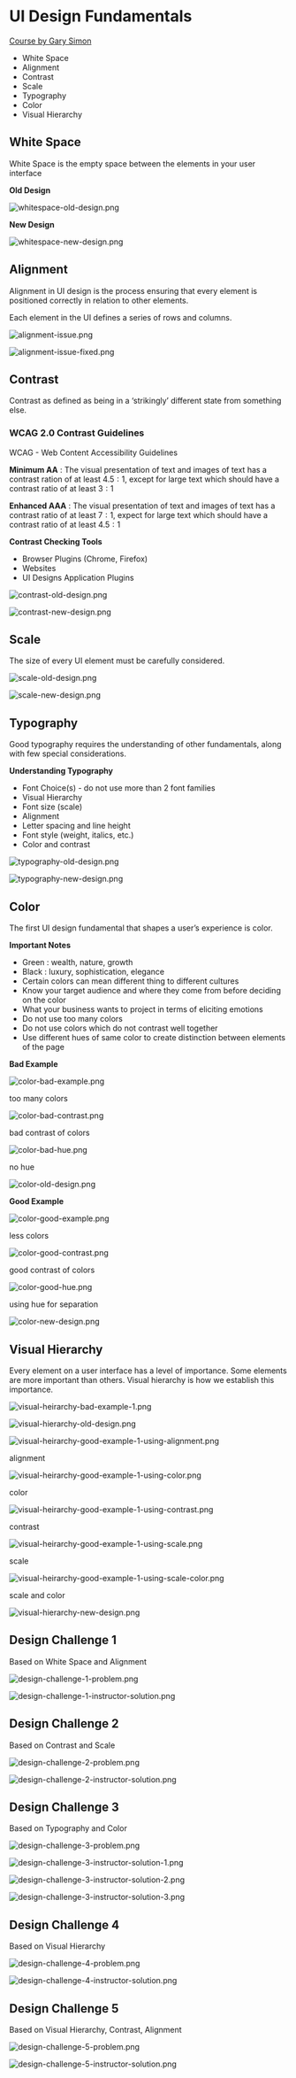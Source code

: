 # UI Design Fundamentals

[Course by Gary Simon](https://scrimba.com/learn/design/)

- White Space
- Alignment
- Contrast
- Scale
- Typography
- Color
- Visual Hierarchy

## White Space

White Space is the empty space between the elements in your user interface

**Old Design**

![whitespace-old-design.png](./images/whitespace-old-design.png)

**New Design**

![whitespace-new-design.png](./images/whitespace-new-design.png)

## Alignment

Alignment in UI design is the process ensuring that every element is positioned correctly in relation to other elements.

Each element in the UI defines a series of rows and columns.

![alignment-issue.png](./images/alignment-issue.png)

![alignment-issue-fixed.png](./images/alignment-issue-fixed.png)

## Contrast

Contrast as defined as being in a ‘strikingly’ different state from something else.

### WCAG 2.0 Contrast Guidelines

WCAG - Web Content Accessibility Guidelines

**Minimum AA** : The visual presentation of text and images of text has a contrast ration of at least $4.5:1$, except for large text which should have a contrast ratio of at least $3:1$

**Enhanced AAA** : The visual presentation of text and images of text has a contrast ratio of at least $7:1$, expect for large text which should have a contrast ratio of at least $4.5:1$

**Contrast Checking Tools**

- Browser Plugins (Chrome, Firefox)
- Websites
- UI Designs Application Plugins

![contrast-old-design.png](./images/contrast-old-design.png)

![contrast-new-design.png](./images/contrast-new-design.png)

## Scale

The size of every UI element must be carefully considered.

![scale-old-design.png](./images/scale-old-design.png)

![scale-new-design.png](./images/scale-new-design.png)

## Typography

Good typography requires the understanding of other fundamentals, along with few special considerations.

**Understanding Typography**

- Font Choice(s) - do not use more than 2 font families
- Visual Hierarchy
- Font size (scale)
- Alignment
- Letter spacing and line height
- Font style (weight, italics, etc.)
- Color and contrast

![typography-old-design.png](./images/typography-old-design.png)

![typography-new-design.png](./images/typography-new-design.png)

## Color

The first UI design fundamental that shapes a user’s experience is color.

**Important Notes**

- Green : wealth, nature, growth
- Black : luxury, sophistication, elegance
- Certain colors can mean different thing to different cultures
- Know your target audience and where they come from before deciding on the color
- What your business wants to project in terms of eliciting emotions
- Do not use too many colors
- Do not use colors which do not contrast well together
- Use different hues of same color to create distinction between elements of the page

**Bad Example**

![color-bad-example.png](./images/color-bad-example.png)

too many colors

![color-bad-contrast.png](./images/color-bad-contrast.png)

bad contrast of colors

![color-bad-hue.png](./images/color-bad-hue.png)

no hue

![color-old-design.png](./images/color-old-design.png)

**Good Example**

![color-good-example.png](./images/color-good-example.png)

less colors

![color-good-contrast.png](./images/color-good-contrast.png)

good contrast of colors

![color-good-hue.png](./images/color-good-hue.png)

using hue for separation

![color-new-design.png](./images/color-new-design.png)

## Visual Hierarchy

Every element on a user interface has a level of importance. Some elements are more important than others. Visual hierarchy is how we establish this importance.

![visual-heirarchy-bad-example-1.png](./images/visual-heirarchy-bad-example-1.png)

![visual-hierarchy-old-design.png](./images/visual-hierarchy-old-design.png)

![visual-heirarchy-good-example-1-using-alignment.png](./images/visual-heirarchy-good-example-1-using-alignment.png)

alignment

![visual-heirarchy-good-example-1-using-color.png](./images/visual-heirarchy-good-example-1-using-color.png)

color

![visual-heirarchy-good-example-1-using-contrast.png](./images/visual-heirarchy-good-example-1-using-contrast.png)

contrast

![visual-heirarchy-good-example-1-using-scale.png](./images/visual-heirarchy-good-example-1-using-scale.png)

scale

![visual-heirarchy-good-example-1-using-scale-color.png](./images/visual-heirarchy-good-example-1-using-scale-color.png)

scale and color

![visual-hierarchy-new-design.png](./images/visual-hierarchy-new-design.png)

## Design Challenge 1

Based on White Space and Alignment

![design-challenge-1-problem.png](./images/design-challenge-1-problem.png)

![design-challenge-1-instructor-solution.png](./images/design-challenge-1-instructor-solution.png)

## Design Challenge 2

Based on Contrast and Scale

![design-challenge-2-problem.png](./images/design-challenge-2-problem.png)

![design-challenge-2-instructor-solution.png](./images/design-challenge-2-instructor-solution.png)

## Design Challenge 3

Based on Typography and Color

![design-challenge-3-problem.png](./images/design-challenge-3-problem.png)

![design-challenge-3-instructor-solution-1.png](./images/design-challenge-3-instructor-solution-1.png)

![design-challenge-3-instructor-solution-2.png](./images/design-challenge-3-instructor-solution-2.png)

![design-challenge-3-instructor-solution-3.png](./images/design-challenge-3-instructor-solution-3.png)

## Design Challenge 4

Based on Visual Hierarchy

![design-challenge-4-problem.png](./images/design-challenge-4-problem.png)

![design-challenge-4-instructor-solution.png](./images/design-challenge-4-instructor-solution.png)

## Design Challenge 5

Based on Visual Hierarchy, Contrast, Alignment

![design-challenge-5-problem.png](./images/final-design-challenge-problem.png)

![design-challenge-5-instructor-solution.png](./images/final-design-challenge-instructor-solution.png)

